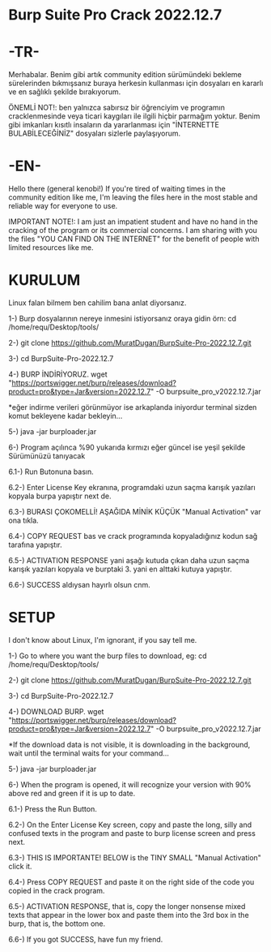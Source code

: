# Burp Suite Pro Crack 2022.12.7

# -TR-

Merhabalar.
Benim gibi artık community edition sürümündeki bekleme sürelerinden bıkmışsanız buraya herkesin kullanması için dosyaları en kararlı ve en sağlıklı şekilde bırakıyorum.

ÖNEMLİ NOT!: ben yalnızca sabırsız bir öğrenciyim ve programın cracklenmesinde veya ticari kaygıları ile ilgili hiçbir parmağım yoktur. Benim gibi imkanları kısıtlı insaların da yararlanması için "İNTERNETTE BULABİLECEĞİNİZ" dosyaları sizlerle paylaşıyorum.


# -EN-

Hello there (general kenobi!)
If you're tired of waiting times in the community edition like me, I'm leaving the files here in the most stable and reliable way for everyone to use.

IMPORTANT NOTE!: I am just an impatient student and have no hand in the cracking of the program or its commercial concerns. I am sharing with you the files "YOU CAN FIND ON THE INTERNET" for the benefit of people with limited resources like me.


# KURULUM
Linux falan bilmem ben cahilim bana anlat diyorsanız.

1-)   Burp dosyalarının nereye inmesini istiyorsanız oraya gidin örn:    cd /home/requ/Desktop/tools/

2-)   git clone https://github.com/MuratDugan/BurpSuite-Pro-2022.12.7.git 

3-)   cd BurpSuite-Pro-2022.12.7

4-)   BURP İNDİRİYORUZ. 
wget "https://portswigger.net/burp/releases/download?product=pro&type=Jar&version=2022.12.7" -O burpsuite_pro_v2022.12.7.jar
 
*eğer indirme verileri görünmüyor ise arkaplanda iniyordur terminal sizden komut bekleyene kadar bekleyin...

5-)   java -jar burploader.jar

6-)   Program açılınca %90 yukarıda kırmızı eğer güncel ise yeşil şekilde Sürümünüzü tanıyacak

6.1-) Run Butonuna basın.

6.2-) Enter License Key ekranına, programdaki uzun saçma karışık yazıları kopyala burpa yapıştır next de.

6.3-) BURASI ÇOKOMELLİ! AŞAĞIDA MİNİK KÜÇÜK "Manual Activation" var ona tıkla.

6.4-) COPY REQUEST bas ve crack programında kopyaladığınız kodun sağ tarafına yapıştır.

6.5-) ACTIVATION RESPONSE yani aşağı kutuda çıkan daha uzun saçma karışık yazıları kopyala ve burptaki 3. yani en alttaki 
kutuya yapıştır.

6.6-) SUCCESS aldıysan hayırlı olsun cnm.




# SETUP
I don't know about Linux, I'm ignorant, if you say tell me.

1-) Go to where you want the burp files to download, eg: cd /home/requ/Desktop/tools/

2-) git clone https://github.com/MuratDugan/BurpSuite-Pro-2022.12.7.git

3-) cd BurpSuite-Pro-2022.12.7

4-) DOWNLOAD BURP.
wget "https://portswigger.net/burp/releases/download?product=pro&type=Jar&version=2022.12.7" -O burpsuite_pro_v2022.12.7.jar

*If the download data is not visible, it is downloading in the background, wait until the terminal waits for your command...

5-) java -jar burploader.jar

6-) When the program is opened, it will recognize your version with 90% above red and green if it is up to date.

6.1-) Press the Run Button.

6.2-) On the Enter License Key screen, copy and paste the long, silly and confused texts in the program and paste to burp 
license screen and press next.

6.3-) THIS IS IMPORTANTE! BELOW is the TINY SMALL "Manual Activation" click it.

6.4-) Press COPY REQUEST and paste it on the right side of the code you copied in the crack program.

6.5-) ACTIVATION RESPONSE, that is, copy the longer nonsense mixed texts that appear in the lower box and paste them into the 
3rd box in the burp, that is, the bottom one.

6.6-) If you got SUCCESS, have fun my friend.
